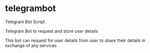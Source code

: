 # telegrambot
Telegram Bot Script

Telegram Bot to request and store user details

This bot can request for user details from user to share their details in exchange of any services

